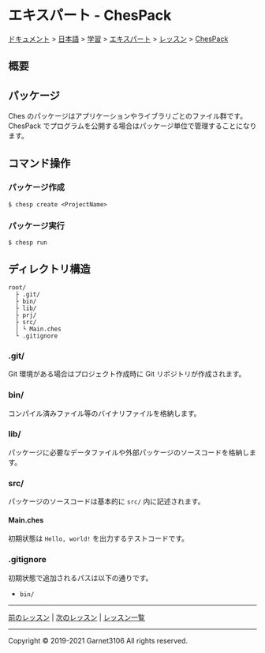 # エキスパート - ChesPack

[ドキュメント](../../../../../index.md) > [日本語](../../../../index.md) > [学習](../../../index.md) > [エキスパート](../../index.md) > [レッスン](../index.md) > [ChesPack](./index.md)

## 概要

## パッケージ

Ches のパッケージはアプリケーションやライブラリごとのファイル群です。ChesPack でプログラムを公開する場合はパッケージ単位で管理することになります。

## コマンド操作

### パッケージ作成

`$ chesp create <ProjectName>`

### パッケージ実行

`$ chesp run`

## ディレクトリ構造

```
root/
  ├ .git/
  ├ bin/
  ├ lib/
  ├ prj/
  ├ src/
  │ └ Main.ches
  └ .gitignore
```

### .git/

Git 環境がある場合はプロジェクト作成時に Git リポジトリが作成されます。

### bin/

コンパイル済みファイル等のバイナリファイルを格納します。

### lib/

パッケージに必要なデータファイルや外部パッケージのソースコードを格納します。

### src/

パッケージのソースコードは基本的に `src/` 内に記述されます。

#### Main.ches

初期状態は `Hello, world!` を出力するテストコードです。

### .gitignore

初期状態で追加されるパスは以下の通りです。

- `bin/`

---

[前のレッスン](../environment/index.md) | [次のレッスン](..//index.md) | [レッスン一覧](../index.md)

---

Copyright © 2019-2021 Garnet3106 All rights reserved.
